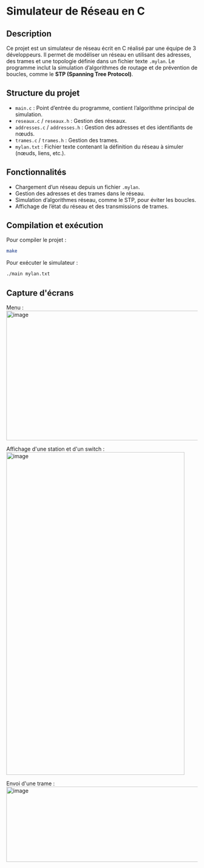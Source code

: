 # Simulateur de Réseau en C


## Description

Ce projet est un simulateur de réseau écrit en C réalisé par une équipe de 3 développeurs. Il permet de modéliser un réseau en utilisant des adresses, des trames et une topologie définie dans un fichier texte `.mylan`. Le programme inclut la simulation d’algorithmes de routage et de prévention de boucles, comme le **STP (Spanning Tree Protocol)**.

## Structure du projet

* `main.c` : Point d’entrée du programme, contient l’algorithme principal de simulation.
* `reseaux.c` / `reseaux.h` : Gestion des réseaux.
* `addresses.c` / `addresses.h` : Gestion des adresses et des identifiants de nœuds.
* `trames.c` / `trames.h` : Gestion des trames.
* `mylan.txt` : Fichier texte contenant la définition du réseau à simuler (nœuds, liens, etc.).

## Fonctionnalités

* Chargement d’un réseau depuis un fichier `.mylan`.
* Gestion des adresses et des trames dans le réseau.
* Simulation d’algorithmes réseau, comme le STP, pour éviter les boucles.
* Affichage de l’état du réseau et des transmissions de trames.

## Compilation et exécution

Pour compiler le projet :

```bash
make
```

Pour exécuter le simulateur :

```bash
./main mylan.txt
```

## Capture d'écrans
Menu : 
<img width="951" height="341" alt="image" src="https://github.com/user-attachments/assets/6dd11e28-9eda-4cbf-a3da-e936c59506ae" />

Affichage d'une station et d'un switch : 
<img width="469" height="849" alt="image" src="https://github.com/user-attachments/assets/5fb8b5d0-6185-40f3-9fe0-4497742a5d08" />

Envoi d'une trame : 
<img width="891" height="198" alt="image" src="https://github.com/user-attachments/assets/06153c96-ca4b-4f89-a04d-5c8f16b11b36" />






